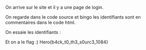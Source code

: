 On arrive sur le site et il y a une page de login.

On regarde dans le code source et bingo les identifiants sont en commentaires dans le code html.

<!-- admin password: football123 -->

On essaie les identifiants :

Et on a le flag :) 
Hero{b4ck_t0_th3_s0urc3_1084}